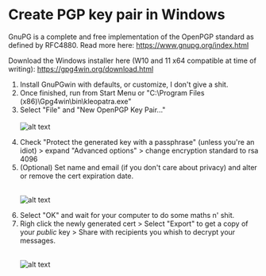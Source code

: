 <h1>Create PGP key pair in Windows</h1>

GnuPG is a complete and free implementation of the OpenPGP standard as defined by RFC4880. Read more here:
https://www.gnupg.org/index.html

Download the Windows installer here (W10 and 11 x64 compatible at time of writing):
https://gpg4win.org/download.html

<ol>
  <li>Install GnuPGwin with defaults, or customize, I don't give a shit.</li>
  <li>Once finished, run from Start Menu or "C:\Program Files (x86)\Gpg4win\bin\kleopatra.exe"</li>
  <li>Select "File" and "New OpenPGP Key Pair..." </li></br
                                                         
![alt text](https://github.com/SH4MR0CK-exe/Privacy/blob/main/pictures/pgp_sop1.jpg)
  
  <li>Check "Protect the generated key with a passphrase" (unless you're an idiot) > expand "Advanced options" > change encryption standard to rsa 4096</li>
  <li>(Optional) Set name and email (if you don't care about privacy) and alter or remove the cert expiration date.</li></br>
  
![alt text](https://github.com/SH4MR0CK-exe/Privacy/blob/main/pictures/pgp_sop2.jpg)
  
  <li>Select "OK" and wait for your computer to do some maths n' shit.</li>
  <li>Righ click the newly generated cert > Select "Export" to get a copy of your <i>public</i> key > Share with recipients you whish to decrypt your messages.</li></br>
  
![alt text](https://github.com/SH4MR0CK-exe/Privacy/blob/main/pictures/pgp_sop3.jpg)
  
</ol>
